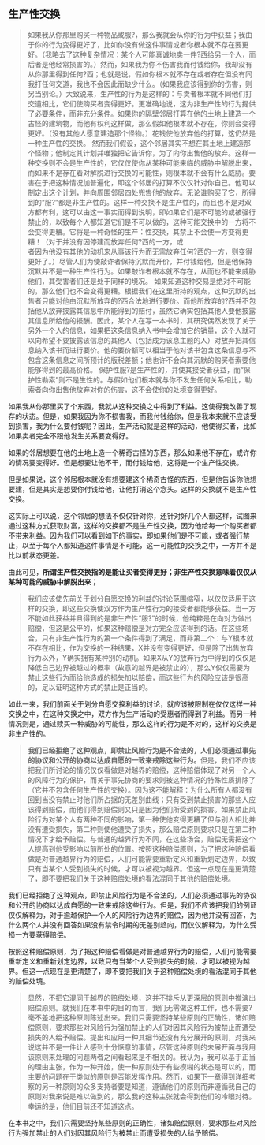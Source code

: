 <h2>生产性交换</h2><blockquote data-pid="qjlfa_XE">如果我从你那里购买一种物品或服?，那么我就会从你的行为中获益；我由于你的行为变得更好了，比如你没有做这件事情或者你根本就不存在要更好。（我略去了这种复杂情况：某个人可能真诚地卖一件?西给另一个人，而后者是他经常损害的。）然而，如果我为你不伤害我而付钱给你，我却没有从你那里得到任何?西；也就是说，假如你根本就不存在或者存在但没有同我打任何交道，我也不会因此而缺少什么。（如果我应该得到你的伤害，则另当别论。）大致说来，生产性的行为是这样的：与卖者根本就不同他们打交道相比，它们使购买者变得更好。更准确地说，这为非生产性的行为提供了必要条件，而非充分条件。如果你的隔壁邻居打算在他的土地上建造一个古怪的建筑物，而他有权利这样做，那么假如他根本就不存在，你则会变得更好。（没有其他人愿意建造那个怪物。）花钱使他放弃他的打算，这仍然是一种生产性的交换。 然而我们假设，这个邻居其实不想在其土地上建造那个怪物；他制定其计划并唯独把它告诉你，为了向你出售他的放弃。这样一种交换则不会是生产性的，它仅仅使你从某种可能来临的威胁中解脱出来，而如果不是存在着对解脱进行交换的可能性，则根本就不会有什么威胁。要害在于把这种情况加普遍化，即这个邻居的打算不仅仅针对你自己。他可以制定出这个计划，并向周围邻居四处兜售他的放弃。无论谁购买了它，所得到的“服?”都是非生产性的。这样一种交换不是生产性的，而且也不是对双方都有利，这可以由这一事实而得到说明，即如果它们是不可能的或被强行禁止的，以致每个人都知道它们是不可以做的，这种可能交换中的一方将不会变得更糟。它将是一种奇怪的生产：性交换，其禁止不会使一方变得更糟！（对于并没有因停建而放弃任何?西的一方，或<br>者因为他没有其他的动机来从事该行为而无需放弃任何?西的一方，则变得更好了。）尽管人们为使敲诈者保持沉默而开价，并付钱给他，但是他保持沉默并不是一种生产性行为。如果敲诈者根本就不存在，从而也不能来威胁他们，其受害者们还是处于同样的境况。 如果知道这种交易是绝对不可能的，那么他们也不会变得更糟。根据我们在这里所持的观点，这种沉默的出售者只能对他由沉默所放弃的?西合法地进行要价。而他所放弃的?西并不包括他从放弃披露其信息中所能得到的赔付，虽然它确实包括其他人要他披露其信息所给他的报酬。因此，某个人在写一本书时，其研究偶然发现了关于另外一个人的信息，如果把这条信息纳入书中会增加它的销量，这个人就可以向希望不要披露该信息的其他人（包括成为该息主题的人）对放弃把其信息纳入该书而进行要价。他的要价额可以相当于他对该书包含这条信息与不包含这条信息之间所预计的版税差额；他也许不会向其沉默的购买者索要他能够得到的最高价格。 保护性服?是生产性的，并使其接受者获益，而“保护性勒索”则不是生性的。与假如他们根本就与你不发生任何关系相比，勒索者向你出售他放弃对你的伤害，这不会使你的处境变得更好。</blockquote><p data-pid="qsfi2UOm">如果我从你那里买了个东西，我就从这种交换之中得到了利益。这使得我改善了现存的状态。但是，如果我因为你不损害我，而我付钱给你，但是我本来就不应该受到损害，我为什么要付钱呢？因此，生产活动就是这样的活动，他使得买者，比如如果卖者完全不跟他发生关系要变得好。</p><p data-pid="q6JXdjqd">如果的邻居想要在他的土地上造一个稀奇古怪的东西，那么如果他不存在，或许你的情况要变得好。但是想要让他不干，而付钱给他，这将是一个生产性交换。</p><p data-pid="CTLzYxBV">但是如果说，这个邻居根本就没有想要建这个稀奇古怪的东西，但是他告诉你他想要建，但是其实是想要你付钱给他，让他打消这个念头。这样的交换就不是生产性交换。</p><p data-pid="JtPzVBDt">这实际上可以说，这个邻居的想法不仅仅针对你，还针对好几个人都这样，试图来通过这种方式获取财富，这样的交换都不是生产性交换，因为他给每一个购买者都不带来利益。因为我们可以看到如下的事实，即如果他们是不可能，或者强行禁止，以至于每个人都知道这件事情是不可能，这一可能性的交换之中，一方并不是比以前状态更差。</p><p data-pid="mTxCsbq-">由此可见，<b>所谓生产性交换指的是能让买者变得更好；非生产性交换意味着仅仅从某种可能的威胁中解脱出来；</b></p><blockquote data-pid="uX5HU8Cc">我们应该使先前关于划分自愿交换的利益的讨论范围缩窄，以仅仅适用于这样的交换，即这些交换使双方作为生产性行为的接受者都能够获益。当一方不能如此获益并且得到的是非生产性“服?”的时候，他纯粹是在向对方做出赔偿，但这是公平的，如果这种赔偿是对方完全应该得到的话。在这些场合，只有非生产性行为的第一个条件得到了满足，而非第二个：与Y根本就不存在相比，作为交换的一种结果，X并没有变得更好，但是除了出售放弃行为以外，Y确实拥有某种别的动机。如果X从Y的放弃行为中得到的仅仅是降低自己边界被越过的概率（故意的越界是被禁止的），那么Y仅仅需要为禁止这些行为而给他造成的损失加以赔偿，而这些行为的风险应该是很高的，足以证明这种方式的禁止是正当的。</blockquote><p data-pid="toErTWyH">如此一来，我们前面关于划分自愿交换利益的讨论，就应该被限制在仅仅这样一种交换之中，在这种交换之中，双方作为生产活动的受惠者而得到了利益。而另一种情况则是，通过赎买一种威胁的可能性，那么这样的行为是不对的，这样的交换是非生产性的。</p><blockquote data-pid="mfeXDXvZ"><b>我们已经拒绝了这种观点，即禁止风险行为是不合法的，人们必须通过事先的协议和公开的协商以达成自愿的一致来戒除这些行为。</b>但是，我们不应该把我们所讨论的情况仅仅看做是对越界的赔偿，这种赔偿体现了对另一个人的风障行为的保护，而关于事先协商的要求则被这种情况的特殊性质排除了（它并不包含任何生产性的交换）。因为这不能解释：为什么所有人都没有回到当没有禁止时他们所占据的无差别曲线；只有受到禁止损害的那些人应该得到赔偿，而他们得到赔偿则又只是因为他们所受到的损害。如果禁止风险行为对某个人有两种不同的影响，第一种使他变得更糟了但与别人相比并没有遭受损失，第二种则使他遭受了损失，那么赔偿原则要求只是在第二种情况下才给予赔偿。与普通的越界行为不同，在这些场合，赔偿无需把这个人提高到他受影响以前所处的位置。按照这种赔偿原则，为了把这种赔偿看做是对普通越界行为的赔偿，人们可能需要重新定义和重新划定边界，以致只有当某个人受到损失的时候，才可以被视为越界。但这一点现在是更清楚了，即不要把我们关于这种赔偿处境的看法混同于其他的赔偿处境。</blockquote><p data-pid="IVUgxUi2">我们已经拒绝了这种观点，即禁止风险行为是不合法的，人们必须通过事先的协议和公开的协商以达成自愿的一致来戒除这些行为。但是，我们不应该把我们的例证仅仅解释为，对于逾越保护一个人的风险行为边界的赔偿，因为他并没有回答，为什么两个人并没有回答如果没有禁令时期的无差别趋向，而仅仅解释为，为什么受损一方要获得赔偿。</p><p data-pid="v8qzLM00">按照这种赔偿原则，为了把这种赔偿看做是对普通越界行为的赔偿，人们可能需要重新定义和重新划定边界，以致只有当某个人受到损失的时候，才可以被视为越界。但这一点现在是更清楚了，即不要把我们关于这种赔偿处境的看法混同于其他的赔偿处境。</p><blockquote data-pid="OIRQuusu">显然，不把它混同于越界的赔偿处境，这并不排斥从更深层的原则中推演出赔偿原则。就我们在本书中的目的而言，我们无需做这种工作，也不需要?毫不差地把这种原则陈述出来。我们只需要坚持某些原则的正确性，诸如赔偿原则，要求那些对风险行为强加禁止的人们对因其风险行为被禁止而遭受损失的人给予赔偿。提出和应用一种其细节还没有充分展开的原则，对我来说这并不是一件让人感到十分惬意的事情，尽管这种原则的未展开面与我用该原则来处理的问题两者之间看起来是不相关的。我认为，我可以基于正当的理由主张，作为一种开始，使一种原则处于有些模糊的状态是可以的，而主要的问题在于类似的原则是否能发挥作用。然而，如果下一章得到详细考察的另一种原则的众多支持者要是知道，遵循他们的原则而非遵循我自己的原则对我来说是难以做到的，那么我的这种主张就会得到他们的冷眼对待。幸运的是，他们目前还不知道这点。</blockquote><p data-pid="spUPHwaS">在本书之中，我们只需要坚持某些原则的正确性，诸如赔偿原则，要求那些对风险行为强加禁止的人们对因其风险行为被禁止而遭受损失的人给予赔偿。</p><p></p>